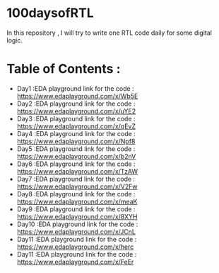 # 100daysofRTL
In this repository , I will try to write one RTL code daily for some digital logic.

# Table of Contents :
- Day1 :EDA playground link for the code : https://www.edaplayground.com/x/Wb5E
- Day2 :EDA playground link for the code : https://www.edaplayground.com/x/uYE2
- Day3 :EDA playground link for the code : https://www.edaplayground.com/x/qEvZ
- Day4 :EDA playground link for the code : https://www.edaplayground.com/x/Npf8
- Day5 :EDA playground link for the code : https://www.edaplayground.com/x/b2nV
- Day6 :EDA playground link for the code : https://www.edaplayground.com/x/TzAW
- Day7 :EDA playground link for the code : https://www.edaplayground.com/x/V2Fw
- Day8 :EDA playground link for the code : https://www.edaplayground.com/x/meaK
- Day9 :EDA playground link for the code : https://www.edaplayground.com/x/8XYH
- Day10 :EDA playground link for the code : https://www.edaplayground.com/x/JCnL
- Day11 :EDA playground link for the code : https://www.edaplayground.com/x/herc
- Day11 :EDA playground link for the code : https://www.edaplayground.com/x/FeEr
